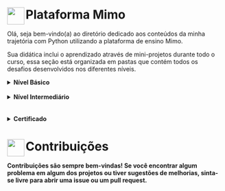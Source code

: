 # <img align="left" width=40 src="https://upload.wikimedia.org/wikipedia/commons/b/be/Mimo_Logo.png"> Plataforma Mimo

Olá, seja bem-vindo(a) ao diretório dedicado aos conteúdos da minha trajetória com Python utilizando a plataforma de ensino Mimo.

Sua didática inclui o aprendizado através de mini-projetos durante todo o curso, essa seção está organizada em pastas que contém todos os desafios desenvolvidos nos diferentes níveis.


<details>
  <summary><b>Nível Básico</b></summary>
  <br>Aqui você encontrará os projetos de nível básico desenvolvidos com a linguagem de programação Python. Para visualizar os notebooks, basta clicar no título que faz referência ao assunto estudado e acompanhar o código:<br><br>
  
  * [Declarando variáveis](https://github.com/lucasferreira-lf00/Python/blob/main/Mimo/01_pythonBasico/01_declarandoVariaveis.ipynb): aprendi como declarar variáveis e usá-las para armazenar diferentes dados. Os projetos incluem um **conversor de quilômetro**, um **interruptor de luz inteligente** e um **rastreador de vendas**;
  * [Comparações](https://github.com/lucasferreira-lf00/Python/blob/main/Mimo/01_pythonBasico/02_comparacoes.ipynb): utilizando operadores de comparação para analisar diferentes tipos de dados. Os projetos incluem um **medidor de frequência cardíaca**, **insights de dados de pesquisa** e **comparação de entradas**;
  * [Condicionais](https://github.com/lucasferreira-lf00/Python/blob/main/Mimo/01_pythonBasico/03_declaracoesCondicionais.ipynb): usando condicionais para criar lógicas de decisão no meu código. Desenvolvi os projetos de **banco de dados de usuários**, **identificando valores discrepantes** e **calculador de tarifas de corrida**;
  * [Loops](https://github.com/lucasferreira-lf00/Python/blob/main/Mimo/01_pythonBasico/04_loop.ipynb): aprendendo a usar loops para controlar a execução de fluxos de trabalho várias vezes. Desenvolvi os projetos de **gerador de cupons**, **calculadora de custos de envio** e **calculadora de juros compostos**;
  * [Listas](https://github.com/lucasferreira-lf00/Python/blob/main/Mimo/01_pythonBasico/05_listas.ipynb): declarando e manipulando listas para desenvolvimento dos projetos de **monitor de valores de ações**, **maior pontuação** e **monitor umidade**;
  * [Manipulação de strings](https://github.com/lucasferreira-lf00/Python/blob/main/Mimo/01_pythonBasico/06_manipulacaoStrings.ipynb): manipulando strings para desenvolvimento dos projetos de **calculadora de gorjetas**, **dados de jogo** e **transformador de DNA em RNA**.

</details><br>

<details>
  <summary><b>Nível Intermediário</b></summary>
  <br>Aqui você encontrará os projetos de nível intermediário desenvolvidos com a linguagem de programação Python. Para visualizar os notebooks, basta clicar no título que faz referência ao assunto estudado e acompanhar o código:<br>

  * [Funções](https://github.com/lucasferreira-lf00/Python/blob/main/Mimo/02_pythonIntermediario/01_funcoes.ipynb): declarando funções para criar os projetos de **calculadora simples**, **verificador de amigos comuns** e um **codificador morse**;
  * [Manipulando listas](https://github.com/lucasferreira-lf00/Python/blob/main/Mimo/02_pythonIntermediario/02_manipulacaoListas.ipynb): controlando fluxos e manipulando listas para elaborar um **marcador de teste em tempo real**, **priorizador de tarefas** e um **sistema para monitorar frequência cardíaca**;
  * [Classes](https://github.com/lucasferreira-lf00/Python/blob/main/Mimo/02_pythonIntermediario/03_classes.ipynb): criando objetos com atributos e métodos utilizando classes para construir descrições de **dados de um livro**, **lista de filme** e um **criador de personagens**;
  * [Programação Orientada a Objeto](https://github.com/lucasferreira-lf00/Python/blob/main/Mimo/02_pythonIntermediario/04_POO.ipynb): projetos desenvolvidos utilizando os conceitos de Programação Orientada a Objetos (POO): **máquina de venda virtual**, **calculadora de perímetro** e um **banco de dados de funcionários**.


</details><br><br>

<details>
    <summary><b>Certificado<b></summary>
    <img align="center" src="https://i.postimg.cc/nLjpkjhN/certificado-Python.jpg">
</details>

# <img align="left" width=40 src="https://i.postimg.cc/9XGKGFSN/contribution-icon-17-removebg-preview.png"> Contribuições

Contribuições são sempre bem-vindas! Se você encontrar algum problema em algum dos projetos ou tiver sugestões de melhorias, sinta-se livre para abrir uma issue ou um pull request.
